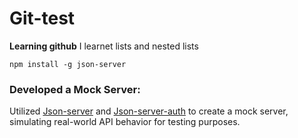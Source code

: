 # Git-test
**Learning github**
I learnet lists and nested lists
```
npm install -g json-server
```
### **Developed a Mock Server:** 
Utilized [Json-server](https://www.npmjs.com/package/json-server) and [Json-server-auth](https://www.npmjs.com/package/json-server-auth) to create a mock server, simulating real-world API behavior for testing purposes.
